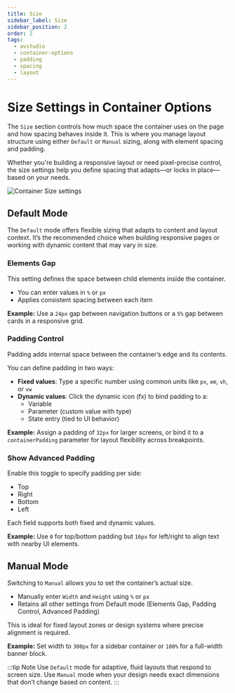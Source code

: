 ```yaml
---
title: Size
sidebar_label: Size
sidebar_position: 2
order: 2
tags:
  - avstudio
  - container-options
  - padding
  - spacing
  - layout
---
```


# Size Settings in Container Options

The `Size` section controls how much space the container uses on the page and how spacing behaves inside it. This is where you manage layout structure using either `Default` or `Manual` sizing, along with element spacing and padding.

Whether you're building a responsive layout or need pixel-precise control, the size settings help you define spacing that adapts—or locks in place—based on your needs.

![Container Size settings](./img/container-size-settings.png)

## Default Mode

The `Default` mode offers flexible sizing that adapts to content and layout context. It’s the recommended choice when building responsive pages or working with dynamic content that may vary in size.

### Elements Gap

This setting defines the space between child elements inside the container.

- You can enter values in `%` or `px`
- Applies consistent spacing between each item

**Example:** Use a `24px` gap between navigation buttons or a `5%` gap between cards in a responsive grid.

### Padding Control

Padding adds internal space between the container’s edge and its contents.

You can define padding in two ways:

- **Fixed values**: Type a specific number using common units like `px`, `em`, `vh`, or `vw`
- **Dynamic values**: Click the dynamic icon (fx) to bind padding to a:
  - Variable
  - Parameter (custom value with type)
  - State entry (tied to UI behavior)

**Example:** Assign a padding of `32px` for larger screens, or bind it to a `containerPadding` parameter for layout flexibility across breakpoints.

### Show Advanced Padding

Enable this toggle to specify padding per side:

- Top
- Right
- Bottom
- Left

Each field supports both fixed and dynamic values.

**Example:** Use `0` for top/bottom padding but `16px` for left/right to align text with nearby UI elements.

## Manual Mode

Switching to `Manual` allows you to set the container’s actual size.

- Manually enter `Width` and `Height` using `%` or `px`
- Retains all other settings from Default mode (Elements Gap, Padding Control, Advanced Padding)

This is ideal for fixed layout zones or design systems where precise alignment is required.

**Example:** Set width to `300px` for a sidebar container or `100%` for a full-width banner block.

:::tip Note
Use `Default` mode for adaptive, fluid layouts that respond to screen size. Use `Manual` mode when your design needs exact dimensions that don’t change based on content.
:::

